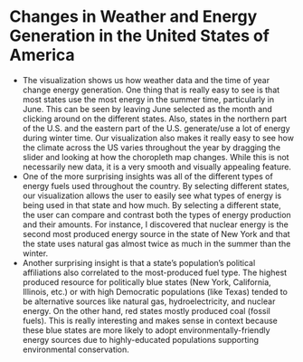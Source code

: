 # Changes in Weather and Energy Generation in the United States of America
- The visualization shows us how weather data and the time of year change energy generation. One thing that is really easy to see is that most states use the most energy in the summer time, particularly in June. This can be seen by leaving June selected as the month and clicking around on the different states. Also, states in the northern part of the U.S. and the eastern part of the U.S. generate/use a lot of energy during winter time. Our visualization also makes it really easy to see how the climate across the US varies throughout the year by dragging the slider and looking at how the choropleth map changes. While this is not necessarily new data, it is a very smooth and visually appealing feature.
- One of the more surprising insights was all of the different types of energy fuels used throughout the country. By selecting different states, our visualization allows the user to easily see what types of energy is being used in that state and how much. By selecting a different state, the user can compare and contrast both the types of energy production and their amounts. For instance, I discovered that nuclear energy is the second most produced energy source in the state of New York and that the state uses natural gas almost twice as much in the summer than the winter.
- Another surprising insight is that a state’s population’s political affiliations also correlated to the most-produced fuel type. The highest produced resource for politically blue states (New York, California, Illinois, etc.) or with high Democratic populations (like Texas) tended to be alternative sources like natural gas, hydroelectricity, and nuclear energy. On the other hand, red states mostly produced coal (fossil fuels). This is really interesting and makes sense in context because these blue states are more likely to adopt environmentally-friendly energy sources due to highly-educated populations supporting environmental conservation.
